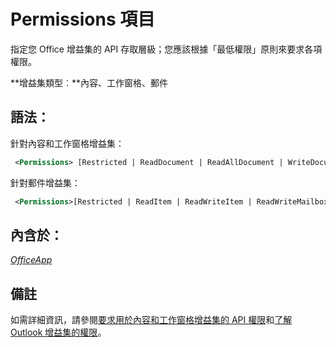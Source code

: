 
# Permissions 項目
指定您 Office 增益集的 API 存取層級；您應該根據「最低權限」原則來要求各項權限。

 **增益集類型︰**內容、工作窗格、郵件


## 語法：

針對內容和工作窗格增益集：


```XML
 <Permissions> [Restricted | ReadDocument | ReadAllDocument | WriteDocument | ReadWriteDocument]</Permissions>
```

針對郵件增益集：




```XML
 <Permissions>[Restricted | ReadItem | ReadWriteItem | ReadWriteMailbox]</Permissions>
```


## 內含於：

 _[OfficeApp](../../reference/manifest/officeapp.md)_


## 備註

如需詳細資訊，請參閱[要求用於內容和工作窗格增益集的 API 權限](../../docs/develop/requesting-permissions-for-api-use-in-content-and-task-pane-add-ins.md)和[了解 Outlook 增益集的權限](../../docs/outlook/understanding-outlook-add-in-permissions.md)。

